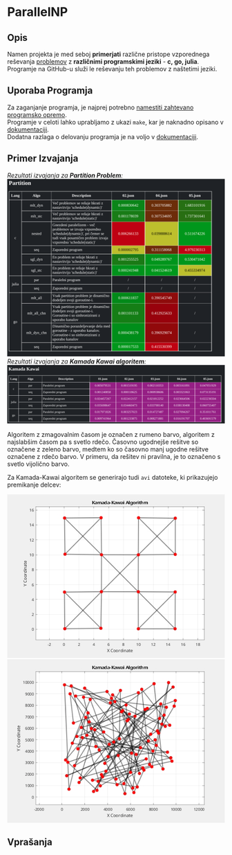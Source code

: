 # ParallelNP

## Opis
Namen projekta je med seboj **primerjati** različne pristope vzporednega reševanja [problemov](./docs/PROBLEMS.md) z **različnimi programskimi jeziki** - **c, go, julia**.\
Programje na GitHub-u služi le reševanju teh problemov z naštetimi jeziki.

## Uporaba Programja
Za zaganjanje programja, je najprej potrebno [namestiti zahtevano programsko opremo](./docs/SETUP.md). \
Programje v celoti lahko uprabljamo z ukazi `make`, kar je naknadno opisano v [dokumentaciji](./docs/USAGE.md).\
Dodatna razlaga o delovanju programja je na voljo v [dokumentaciji](./docs/EXPLAIN.md).

## Primer Izvajanja
*Rezultati izvajanja za **Partition Problem**:*
![Test](./docs/partition_output.png)
*Rezultati izvajanja za **Kamada Kawai algoritem**:*
![Test](./docs/kk_output.png)


Algoritem z zmagovalnim časom je označen z rumeno barvo, algoritem z najslabšim časom pa s svetlo rdečo.
Časovno ugodnejše rešitve so označene z zeleno barvo, medtem ko so časovno manj ugodne rešitve označene z rdečo barvo.
V primeru, da rešitev ni pravilna, je to označeno s svetlo vijolično barvo.

Za Kamada-Kawai algoritem se generirajo tudi `avi` datoteke, ki prikazujejo premikanje delcev:

![Look into docs directory for examples](./docs/kk1.gif)\
![Look into docs directory for examples](./docs/kk2.gif)

## Vprašanja